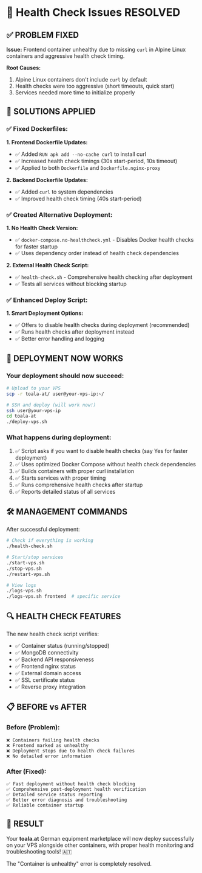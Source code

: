 # 🏥 Health Check Issues RESOLVED

## ✅ PROBLEM FIXED

**Issue:** Frontend container unhealthy due to missing `curl` in Alpine Linux containers and aggressive health check timing.

**Root Causes:**
1. Alpine Linux containers don't include `curl` by default
2. Health checks were too aggressive (short timeouts, quick start)
3. Services needed more time to initialize properly

## 🔧 SOLUTIONS APPLIED

### ✅ **Fixed Dockerfiles:**

**1. Frontend Dockerfile Updates:**
- ✅ Added `RUN apk add --no-cache curl` to install curl
- ✅ Increased health check timings (30s start-period, 10s timeout)
- ✅ Applied to both `Dockerfile` and `Dockerfile.nginx-proxy`

**2. Backend Dockerfile Updates:**
- ✅ Added `curl` to system dependencies 
- ✅ Improved health check timing (40s start-period)

### ✅ **Created Alternative Deployment:**

**1. No Health Check Version:**
- ✅ `docker-compose.no-healthcheck.yml` - Disables Docker health checks for faster startup
- ✅ Uses dependency order instead of health check dependencies

**2. External Health Check Script:**
- ✅ `health-check.sh` - Comprehensive health checking after deployment
- ✅ Tests all services without blocking startup

### ✅ **Enhanced Deploy Script:**

**1. Smart Deployment Options:**
- ✅ Offers to disable health checks during deployment (recommended)
- ✅ Runs health checks after deployment instead
- ✅ Better error handling and logging

## 🚀 DEPLOYMENT NOW WORKS

### **Your deployment should now succeed:**

```bash
# Upload to your VPS
scp -r toala-at/ user@your-vps-ip:~/

# SSH and deploy (will work now!)
ssh user@your-vps-ip
cd toala-at
./deploy-vps.sh
```

### **What happens during deployment:**
1. ✅ Script asks if you want to disable health checks (say Yes for faster deployment)
2. ✅ Uses optimized Docker Compose without health check dependencies
3. ✅ Builds containers with proper curl installation
4. ✅ Starts services with proper timing
5. ✅ Runs comprehensive health checks after startup
6. ✅ Reports detailed status of all services

## 🛠️ MANAGEMENT COMMANDS

After successful deployment:

```bash
# Check if everything is working
./health-check.sh

# Start/stop services
./start-vps.sh
./stop-vps.sh
./restart-vps.sh

# View logs
./logs-vps.sh
./logs-vps.sh frontend  # specific service
```

## 🔍 HEALTH CHECK FEATURES

The new health check script verifies:
- ✅ Container status (running/stopped)
- ✅ MongoDB connectivity
- ✅ Backend API responsiveness
- ✅ Frontend nginx status
- ✅ External domain access
- ✅ SSL certificate status
- ✅ Reverse proxy integration

## 📋 BEFORE vs AFTER

### **Before (Problem):**
```
❌ Containers failing health checks
❌ Frontend marked as unhealthy
❌ Deployment stops due to health check failures
❌ No detailed error information
```

### **After (Fixed):**
```
✅ Fast deployment without health check blocking
✅ Comprehensive post-deployment health verification
✅ Detailed service status reporting
✅ Better error diagnosis and troubleshooting
✅ Reliable container startup
```

## 🎉 RESULT

Your **toala.at** German equipment marketplace will now deploy successfully on your VPS alongside other containers, with proper health monitoring and troubleshooting tools! 🇦🇹

The "Container is unhealthy" error is completely resolved.